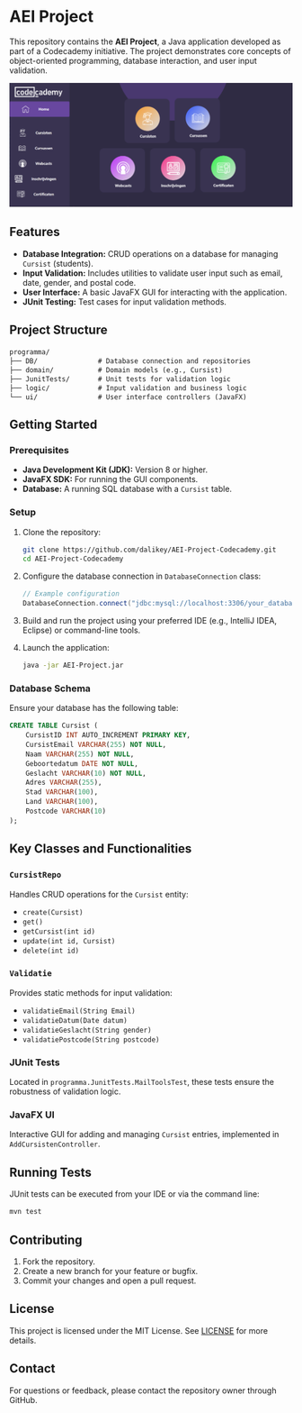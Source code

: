 # AEI Project

This repository contains the **AEI Project**, a Java application developed as part of a Codecademy initiative. The project demonstrates core concepts of object-oriented programming, database interaction, and user input validation.

![Codecademy Screenshot](./imgs/frontpage.png)

## Features

- **Database Integration:** CRUD operations on a database for managing `Cursist` (students).
- **Input Validation:** Includes utilities to validate user input such as email, date, gender, and postal code.
- **User Interface:** A basic JavaFX GUI for interacting with the application.
- **JUnit Testing:** Test cases for input validation methods.

## Project Structure

```
programma/
├── DB/               # Database connection and repositories
├── domain/           # Domain models (e.g., Cursist)
├── JunitTests/       # Unit tests for validation logic
├── logic/            # Input validation and business logic
└── ui/               # User interface controllers (JavaFX)
```

## Getting Started

### Prerequisites

- **Java Development Kit (JDK):** Version 8 or higher.
- **JavaFX SDK:** For running the GUI components.
- **Database:** A running SQL database with a `Cursist` table.

### Setup

1. Clone the repository:
   ```bash
   git clone https://github.com/dalikey/AEI-Project-Codecademy.git
   cd AEI-Project-Codecademy
   ```

2. Configure the database connection in `DatabaseConnection` class:
   ```java
   // Example configuration
   DatabaseConnection.connect("jdbc:mysql://localhost:3306/your_database", "username", "password");
   ```

3. Build and run the project using your preferred IDE (e.g., IntelliJ IDEA, Eclipse) or command-line tools.

4. Launch the application:
   ```bash
   java -jar AEI-Project.jar
   ```

### Database Schema

Ensure your database has the following table:

```sql
CREATE TABLE Cursist (
    CursistID INT AUTO_INCREMENT PRIMARY KEY,
    CursistEmail VARCHAR(255) NOT NULL,
    Naam VARCHAR(255) NOT NULL,
    Geboortedatum DATE NOT NULL,
    Geslacht VARCHAR(10) NOT NULL,
    Adres VARCHAR(255),
    Stad VARCHAR(100),
    Land VARCHAR(100),
    Postcode VARCHAR(10)
);
```

## Key Classes and Functionalities

### `CursistRepo`
Handles CRUD operations for the `Cursist` entity:
- `create(Cursist)`
- `get()`
- `getCursist(int id)`
- `update(int id, Cursist)`
- `delete(int id)`

### `Validatie`
Provides static methods for input validation:
- `validatieEmail(String Email)`
- `validatieDatum(Date datum)`
- `validatieGeslacht(String gender)`
- `validatiePostcode(String postcode)`

### JUnit Tests
Located in `programma.JunitTests.MailToolsTest`, these tests ensure the robustness of validation logic.

### JavaFX UI
Interactive GUI for adding and managing `Cursist` entries, implemented in `AddCursistenController`.

## Running Tests

JUnit tests can be executed from your IDE or via the command line:

```bash
mvn test
```

## Contributing

1. Fork the repository.
2. Create a new branch for your feature or bugfix.
3. Commit your changes and open a pull request.

## License

This project is licensed under the MIT License. See [LICENSE](LICENSE) for more details.

## Contact

For questions or feedback, please contact the repository owner through GitHub.
